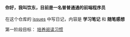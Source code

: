 #### 你好，我叫饮东，目前是一名普普通通的前端程序员

在这个仓库的 [issues](https://github.com/reonce/notes-and-essays/issues)  中写日记，内容是 **学习笔记** 和 **随笔感想**


第一阶段目标： [培养阅读习惯](https://github.com/reonce/Notes-and-essays/issues/2)
